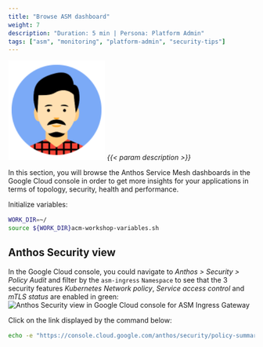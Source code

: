 ```yaml
---
title: "Browse ASM dashboard"
weight: 7
description: "Duration: 5 min | Persona: Platform Admin"
tags: ["asm", "monitoring", "platform-admin", "security-tips"]
---
```

![Platform Admin](/images/platform-admin.png)
_{{< param description >}}_

In this section, you will browse the Anthos Service Mesh dashboards in the Google Cloud console in order to get more insights for your applications in terms of topology, security, health and performance.

Initialize variables:
```Bash
WORK_DIR=~/
source ${WORK_DIR}acm-workshop-variables.sh
```

## Anthos Security view

In the Google Cloud console, you could navigate to _Anthos > Security > Policy Audit_ and filter by the `asm-ingress` `Namespace` to see that the 3 security features _Kubernetes Network policy_, _Service access control_ and _mTLS status_ are enabled in green:
![Anthos Security view in Google Cloud console for ASM Ingress Gateway](/images/asm-ingressgateway-anthos-security-view.png)

Click on the link displayed by the command below:
```Bash
echo -e "https://console.cloud.google.com/anthos/security/policy-summary?project=${TENANT_PROJECT_ID}"
```